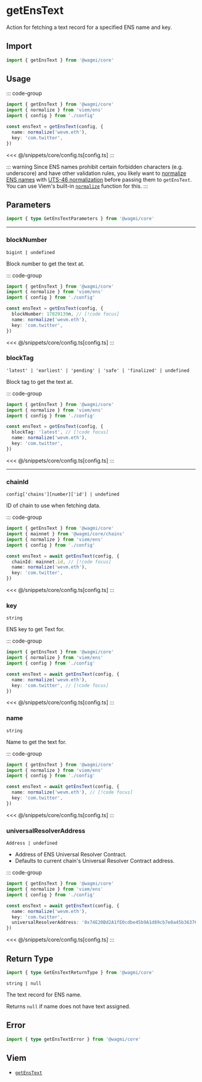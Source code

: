 

# getEnsText

Action for fetching a text record for a specified ENS name and key.

## Import

```ts
import { getEnsText } from '@wagmi/core'
```

## Usage

::: code-group
```ts [index.ts]
import { getEnsText } from '@wagmi/core'
import { normalize } from 'viem/ens'
import { config } from './config'

const ensText = getEnsText(config, {
  name: normalize('wevm.eth'),
  key: 'com.twitter',
})
```
<<< @/snippets/core/config.ts[config.ts]
:::

::: warning
Since ENS names prohibit certain forbidden characters (e.g. underscore) and have other validation rules, you likely want to [normalize ENS names](https://docs.ens.domains/contract-api-reference/name-processing#normalising-names) with [UTS-46 normalization](https://unicode.org/reports/tr46) before passing them to `getEnsText`. You can use Viem's built-in [`normalize`](https://viem.sh/docs/ens/utilities/normalize) function for this.
:::

## Parameters

```ts
import { type GetEnsTextParameters } from '@wagmi/core'
```

---

### blockNumber

`bigint | undefined`

Block number to get the text at.

::: code-group
```ts [index.ts]
import { getEnsText } from '@wagmi/core'
import { normalize } from 'viem/ens'
import { config } from './config'

const ensText = getEnsText(config, {
  blockNumber: 17829139n, // [!code focus]
  name: normalize('wevm.eth'),
  key: 'com.twitter',
})
```
<<< @/snippets/core/config.ts[config.ts]
:::

### blockTag

`'latest' | 'earliest' | 'pending' | 'safe' | 'finalized' | undefined`

Block tag to get the text at.

::: code-group
```ts [index.ts]
import { getEnsText } from '@wagmi/core'
import { normalize } from 'viem/ens'
import { config } from './config'

const ensText = getEnsText(config, {
  blockTag: 'latest', // [!code focus]
  name: normalize('wevm.eth'),
  key: 'com.twitter',
})
```
<<< @/snippets/core/config.ts[config.ts]
:::

---

### chainId

`config['chains'][number]['id'] | undefined`

ID of chain to use when fetching data.

::: code-group
```ts [index.ts]
import { getEnsText } from '@wagmi/core'
import { mainnet } from '@wagmi/core/chains'
import { normalize } from 'viem/ens'
import { config } from './config'

const ensText = await getEnsText(config, {
  chainId: mainnet.id, // [!code focus]
  name: normalize('wevm.eth'),
  key: 'com.twitter',
})
```
<<< @/snippets/core/config.ts[config.ts]
:::

### key

`string`

ENS key to get Text for.

::: code-group
```ts [index.ts]
import { getEnsText } from '@wagmi/core'
import { normalize } from 'viem/ens'
import { config } from './config'

const ensText = await getEnsText(config, {
  name: normalize('wevm.eth'),
  key: 'com.twitter', // [!code focus]
})
```
<<< @/snippets/core/config.ts[config.ts]
:::

### name

`string`

Name to get the text for.

::: code-group
```ts [index.ts]
import { getEnsText } from '@wagmi/core'
import { normalize } from 'viem/ens'
import { config } from './config'

const ensText = await getEnsText(config, {
  name: normalize('wevm.eth'), // [!code focus]
  key: 'com.twitter',
})
```
<<< @/snippets/core/config.ts[config.ts]
:::

### universalResolverAddress

`Address | undefined`

- Address of ENS Universal Resolver Contract.
- Defaults to current chain's Universal Resolver Contract address.

::: code-group
```ts [index.ts]
import { getEnsText } from '@wagmi/core'
import { normalize } from 'viem/ens'
import { config } from './config'

const ensText = await getEnsText(config, {
  name: normalize('wevm.eth'),
  key: 'com.twitter',
  universalResolverAddress: '0x74E20Bd2A1fE0cdbe45b9A1d89cb7e0a45b36376', // [!code focus]
})
```
<<< @/snippets/core/config.ts[config.ts]
:::

## Return Type

```ts
import { type GetEnsTextReturnType } from '@wagmi/core'
```

`string | null`

The text record for ENS name.

Returns `null` if name does not have text assigned.

## Error

```ts
import { type getEnsTextError } from '@wagmi/core'
```

<!--@include: @shared/query-imports.md-->

## Viem

- [`getEnsText`](https://viem.sh/docs/ens/actions/getEnsText.html)
